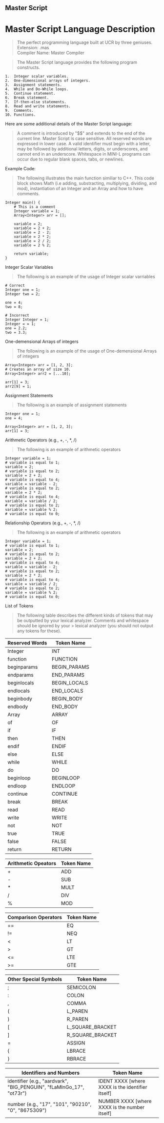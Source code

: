 ## Master Script
# Master Script Language Description
> The perfect programming language built at UCR by three geniuses. <br>
> Extension: .mas <br>
> Compiler Name: Master Compiler 

> The Master Script language provides the following program constructs.
```
1.  Integer scalar variables.
2.  One-dimensional arrays of integers.
3.  Assignment statements.
4.  While and Do-While loops.
5.  Continue statement.
6.  Break statement.
7.  If-then-else statements.
8.  Read and write statements.
9.  Comments.
10. Functions.

```
Here are some additional details of the Master Script language:

> A comment is introduced by "$$" and extends to the end of the current line.
Master Script is case sensitive. All reserved words are expressed in lower case.
A valid identifier must begin with a letter, may be followed by additional letters, digits, or underscores, and cannot end in an underscore.
Whitespace in MINI-L programs can occur due to regular blank spaces, tabs, or newlines.





Example Code: 
> The following illustrates the main function similiar to C++. This code block shows Math (i.e adding, substracting, multiplying, dividing, and mod), instantiation of an Integer and an Array and how to have comments.
```
Integer main() {
    # This is a comment
    Integer variable = 1;
    Array<Integer> arr = [];

    variable = 2;
    variable = 2 + 2;
    variable = 2 - 2;
    variable = 2 * 2;
    variable = 2 / 2;
    variable = 2 % 2;

    return variable;
}
```

Integer Scalar Variables
> The following is an example of the usage of Integer scalar varriables

```
# Correct
Integer one = 1;
Integer two = 2;

one = 4;
two = 8;

# Incorrect
Integer Integer = 1;
Integer = = 1;
one = 2.2;
two = 3.3;
```


One-demensional Arrays of integers
> The following is an example of the usage of One-demensional Arrays of integers

```
Array<Integer> arr = [1, 2, 3];
# Creates an array of size 10.
Array<Integer> arr2 = [...10];

arr[1] = 3;
arr2[9] = 1;
```


Assignment Statements
> The following is an example of assignment statements
```
Integer one = 1;
one = 4;

Array<Integer> arr = [1, 2, 3];
arr[1] = 3;

```

Arithmetic Operators (e.g., +, -, *, /)
> The following is an example of arithmetic operators
```
Integer variable = 1;
# variable is equal to 1;
variable = 2;
# variable is equal to 2;
variable = 2 + 2;
# variable is equal to 4;
variable = variable - 2;
# variable is equal to 2;
variable = 2 * 2;
# variable is equal to 4;
variable = variable / 2;
# variable is equal to 2;
variable = variable % 2;
# variable is equal to 0;
```


Relationship Operators (e.g., +, -, *, /)
> The following is an example of arithmetic operators
```
Integer variable = 1;
# variable is equal to 1;
variable = 2;
# variable is equal to 2;
variable = 2 + 2;
# variable is equal to 4;
variable = variable - 2;
# variable is equal to 2;
variable = 2 * 2;
# variable is equal to 4;
variable = variable / 2;
# variable is equal to 2;
variable = variable % 2;
# variable is equal to 0;
```
List of Tokens
> The following table describes the different kinds of tokens that may be outputted by your lexical analyzer. Comments and whitespace should be ignored by your > lexical analyzer (you should not output any tokens for these).

|   Reserved Words      |    Token Name    |
| --------------------- | ---------------- |
| Integer               | INT              |
| function              | FUNCTION         |
| beginparams           | BEGIN_PARAMS     |
| endparams             | END_PARAMS       |
| beginlocals           | BEGIN_LOCALS     |
| endlocals             | END_LOCALS       |
| beginbody             | BEGIN_BODY       | 
| endbody               | END_BODY         |
| Array                 | ARRAY            |
| of                    | OF               |
| if                    | IF               |
| then                  | THEN             |
| endif                 | ENDIF            |
| else                  | ELSE             |
| while                 | WHILE            |
| do                    | DO               |
| beginloop             | BEGINLOOP        |
| endloop               | ENDLOOP          |
| continue              | CONTINUE         |
| break                 | BREAK            |
| read                  | READ             |
| write                 | WRITE            |
| not                   | NOT              |
| true	                | TRUE             |
| false                 | FALSE            |
| return                | RETURN           |



|   Arithmetic Opeators   |    Token Name    |
| ----------------------- | ---------------- |
|            +            |      ADD         |
|            -            |      SUB         |
|            *            |      MULT        |
|            /            |      DIV         |
|            %            |      MOD         |


|Comparison Operators      |    Token Name       |
| ------------------------ | ------------------- |
|==	                       |       EQ            | 
|!=	                       |      NEQ            |  
|<	                       |      LT             |
|>	                       |      GT             |
|<=	                       |     LTE             |
|>=	                       |     GTE             |


|Other Special Symbols      |    Token Name       |
| ------------------------  | ------------------- |
|;	                        |     SEMICOLON       | 
|:	                        |    COLON            | 
|,	                        |    COMMA            | 
|(	                        |    L_PAREN          | 
|)	                        |    R_PAREN          |
|\[                         |   L_SQUARE_BRACKET  |
|]	                        |    R_SQUARE_BRACKET |
|=	                        |   ASSIGN            | 
|{	                        |   LBRACE            |
|}	                        |   RBRACE            |

|Identifiers and Numbers                                                |    Token Name                                   |
| --------------------------------------------------------------------  | ----------------------------------------------- |
|identifier (e.g., "aardvark", "BIG_PENGUIN", "fLaMInGo_17", "ot73r")	|IDENT XXXX [where XXXX is the identifier itself] |
|number (e.g., "17", "101", "90210", "0", "8675309")	                |NUMBER XXXX [where XXXX is the number itself]    |  
